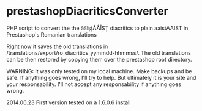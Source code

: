 prestashopDiacriticsConverter
=============================

PHP script to convert the the ăâîșțĂÂÎȘȚ diacritics to plain aaistAAIST in Prestashop's Romanian translations

Right now it saves the old translations in /translations/export/ro_diacritics_yymmdd-hhmmss/. The old translations can be then restored by copying them over the prestashop root directory.

WARNING: It was only tested on my local machine. Make backups and be safe. If anything goes wrong, I'll try to help. But ultimately it is your site and your responsability. I'll not accept any responsability if anything goes wrong.

2014.06.23 First version tested on a 1.6.0.6 install
